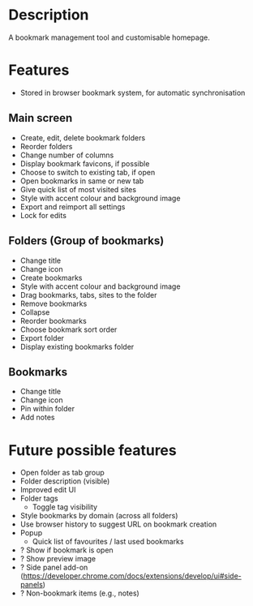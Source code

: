 # Description
A bookmark management tool and customisable homepage.

# Features
- Stored in browser bookmark system, for automatic synchronisation

## Main screen
- Create, edit, delete bookmark folders
- Reorder folders
- Change number of columns
- Display bookmark favicons, if possible
- Choose to switch to existing tab, if open
- Open bookmarks in same or new tab
- Give quick list of most visited sites
- Style with accent colour and background image
- Export and reimport all settings
- Lock for edits

## Folders (Group of bookmarks)
- Change title
- Change icon
- Create bookmarks
- Style with accent colour and background image
- Drag bookmarks, tabs, sites to the folder
- Remove bookmarks
- Collapse
- Reorder bookmarks
- Choose bookmark sort order
- Export folder
- Display existing bookmarks folder

## Bookmarks
- Change title
- Change icon
- Pin within folder
- Add notes

# Future possible features
- Open folder as tab group
- Folder description (visible)
- Improved edit UI
- Folder tags
  - Toggle tag visibility
- Style bookmarks by domain (across all folders)
- Use browser history to suggest URL on bookmark creation
- Popup
  - Quick list of favourites / last used bookmarks
- ? Show if bookmark is open
- ? Show preview image
- ? Side panel add-on (https://developer.chrome.com/docs/extensions/develop/ui#side-panels)
- ? Non-bookmark items (e.g., notes)